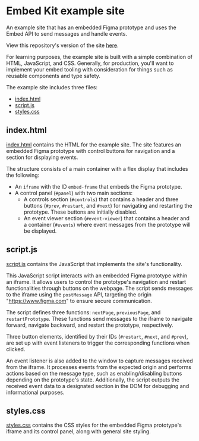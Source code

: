 # Embed Kit example site

An example site that has an embedded Figma prototype and uses the Embed API to send messages and handle events.

View this repository's version of the site [here](https://figma.github.io/embed-kit-2.0-example/).

For learning purposes, the example site is built with a simple combination of HTML, JavaScript, and CSS. Generally, for production, you'll want to implement your embed tooling with consideration for things such as reusable components and type safety.

The example site includes three files:

* [index.html](#indexhtml)
* [script.js](#scriptjs)
* [styles.css](#stylescss)

## index.html

[index.html](index.html) contains the HTML for the example site. The site features an embedded Figma prototype with control buttons for navigation and a section for displaying events.

The structure consists of a main container with a flex display that includes the following:
- An `iframe` with the ID `embed-frame` that embeds the Figma prototype.
- A control panel (`#panel`) with two main sections:
  - A controls section (`#controls`) that contains a header and three buttons (`#prev`, `#restart`, and `#next`) for navigating and restarting the prototype. These buttons are initially disabled.
  - An event viewer section (`#event-viewer`) that contains a header and a container (`#events`) where event messages from the prototype will be displayed.

## script.js

[script.js](script.js) contains the JavaScript that implements the site's functionality.

This JavaScript script interacts with an embedded Figma prototype within an iframe. It allows users to control the prototype's navigation and restart functionalities through buttons on the webpage. The script sends messages to the iframe using the `postMessage` API, targeting the origin "https://www.figma.com" to ensure secure communication.

The script defines three functions: `nextPage`, `previousPage`, and `restartPrototype`. These functions send messages to the iframe to navigate forward, navigate backward, and restart the prototype, respectively.

Three button elements, identified by their IDs (`#restart`, `#next`, and `#prev`), are set up with event listeners to trigger the corresponding functions when clicked.

An event listener is also added to the window to capture messages received from the iframe. It processes events from the expected origin and performs actions based on the message type, such as enabling/disabling buttons depending on the prototype's state. Additionally, the script outputs the received event data to a designated section in the DOM for debugging and informational purposes.

## styles.css

[styles.css](styles.css) contains the CSS styles for the embedded Figma prototype's iframe and its control panel, along with general site styling.
